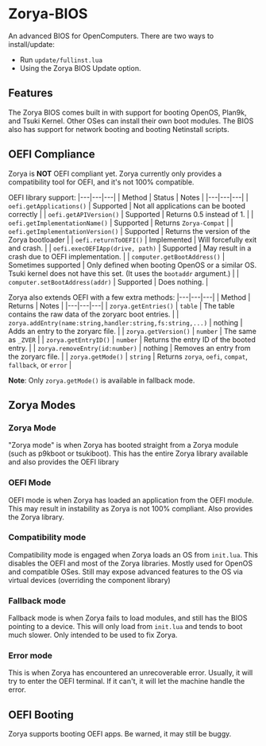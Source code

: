 # Zorya-BIOS

An advanced BIOS for OpenComputers. There are two ways to install/update:

  * Run `update/fullinst.lua`
  * Using the Zorya BIOS Update option.

## Features
The Zorya BIOS comes built in with support for booting OpenOS, Plan9k, and Tsuki Kernel. Other OSes can install their own boot modules. The BIOS also has support for network booting and booting Netinstall scripts.

## OEFI Compliance
Zorya is **NOT** OEFI compliant yet. Zorya currently only provides a compatibility tool for OEFI, and it's not 100% compatible.

OEFI library support:
|---|---|---|
| Method | Status | Notes |
|---|---|---|
| `oefi.getApplications()` | Supported | Not all applications can be booted correctly |
| `oefi.getAPIVersion()` | Supported | Returns 0.5 instead of 1. |
| `oefi.getImplementationName()` | Supported | Returns `Zorya-Compat` |
| `oefi.getImplementationVersion()` | Supported | Returns the version of the Zorya bootloader |
| `oefi.returnToOEFI()` | Implemented | Will forcefully exit and crash. |
| `oefi.execOEFIApp﻿(drive, path)` | Supported | May result in a crash due to OEFI implementation. |
| `computer.getBootAddress()` | Sometimes supported | Only defined when booting OpenOS or a similar OS. Tsuki kernel does not have this set. (It uses the `bootaddr` argument.) |
| `computer.setBootAddress(addr)` | Supported | Does nothing. |

Zorya also extends OEFI with a few extra methods:
|---|---|---|
| Method | Returns | Notes |
|---|---|---|
| `zorya.getEntries()` | `table` | The table contains the raw data of the zoryarc boot entries. |
| `zorya.addEntry(name:string,handler:string,fs:string,...)` | nothing | Adds an entry to the zoryarc file. |
| `zorya.getVersion()` | `number` | The same as `_ZVER` |
| `zorya.getEntryID()` | `number` | Returns the entry ID of the booted entry. |
| `zorya.removeEntry(id:number)` | nothing | Removes an entry from the zoryarc file. |
| `zorya.getMode()` | `string` | Returns `zorya`, `oefi`, `compat`, `fallback`, or `error` |

**Note**: Only `zorya.getMode()` is available in fallback mode.

## Zorya Modes

### Zorya Mode
"Zorya mode" is when Zorya has booted straight from a Zorya module (such as p9kboot or tsukiboot). This has the entire Zorya library available and also provides the OEFI library

### OEFI Mode
OEFI mode is when Zorya has loaded an application from the OEFI module. This may result in instability as Zorya is not 100% compliant. Also provides the Zorya library.

### Compatibility mode
Compatibility mode is engaged when Zorya loads an OS from `init.lua`. This disables the OEFI and most of the Zorya libraries. Mostly used for OpenOS and compatible OSes. Still may expose advanced features to the OS via virtual devices (overriding the component library)

### Fallback mode
Fallback mode is when Zorya fails to load modules, and still has the BIOS pointing to a device. This will only load from `init.lua` and tends to boot much slower. Only intended to be used to fix Zorya.

### Error mode
This is when Zorya has encountered an unrecoverable error. Usually, it will try to enter the OEFI terminal. If it can't, it will let the machine handle the error.

## OEFI Booting
Zorya supports booting OEFI apps. Be warned, it may still be buggy.